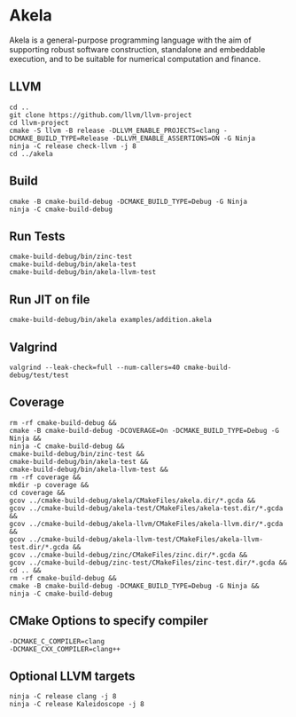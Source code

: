 # Akela
Akela is a general-purpose programming language with the aim of supporting robust software
construction, standalone and embeddable execution, and to be suitable for numerical computation
and finance.

## LLVM
    cd ..
    git clone https://github.com/llvm/llvm-project
    cd llvm-project
	cmake -S llvm -B release -DLLVM_ENABLE_PROJECTS=clang -DCMAKE_BUILD_TYPE=Release -DLLVM_ENABLE_ASSERTIONS=ON -G Ninja
	ninja -C release check-llvm -j 8
    cd ../akela

## Build
    cmake -B cmake-build-debug -DCMAKE_BUILD_TYPE=Debug -G Ninja
    ninja -C cmake-build-debug

## Run Tests
    cmake-build-debug/bin/zinc-test
    cmake-build-debug/bin/akela-test
    cmake-build-debug/bin/akela-llvm-test

## Run JIT on file
    cmake-build-debug/bin/akela examples/addition.akela

## Valgrind
    valgrind --leak-check=full --num-callers=40 cmake-build-debug/test/test

## Coverage
    rm -rf cmake-build-debug &&
    cmake -B cmake-build-debug -DCOVERAGE=On -DCMAKE_BUILD_TYPE=Debug -G Ninja &&
    ninja -C cmake-build-debug &&
    cmake-build-debug/bin/zinc-test &&
    cmake-build-debug/bin/akela-test &&
    cmake-build-debug/bin/akela-llvm-test &&
    rm -rf coverage &&
    mkdir -p coverage &&
    cd coverage &&
    gcov ../cmake-build-debug/akela/CMakeFiles/akela.dir/*.gcda &&
    gcov ../cmake-build-debug/akela-test/CMakeFiles/akela-test.dir/*.gcda &&
    gcov ../cmake-build-debug/akela-llvm/CMakeFiles/akela-llvm.dir/*.gcda &&
    gcov ../cmake-build-debug/akela-llvm-test/CMakeFiles/akela-llvm-test.dir/*.gcda &&
    gcov ../cmake-build-debug/zinc/CMakeFiles/zinc.dir/*.gcda &&
    gcov ../cmake-build-debug/zinc-test/CMakeFiles/zinc-test.dir/*.gcda &&
    cd .. &&
    rm -rf cmake-build-debug &&
    cmake -B cmake-build-debug -DCMAKE_BUILD_TYPE=Debug -G Ninja &&
    ninja -C cmake-build-debug

## CMake Options to specify compiler
    -DCMAKE_C_COMPILER=clang
    -DCMAKE_CXX_COMPILER=clang++

## Optional LLVM targets
	ninja -C release clang -j 8
	ninja -C release Kaleidoscope -j 8